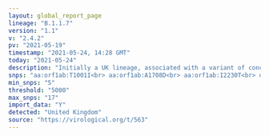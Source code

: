 ```yaml
---
layout: global_report_page
lineage: "B.1.1.7"
version: "1.1"
v: "2.4.2"
pv: "2021-05-19"
timestamp: "2021-05-24, 14:28 GMT"
today: "2021-05-24"
description: "Initially a UK lineage, associated with a variant of concern with N501Y, P681H and numerous other mutations. Evidence of having higher transmissibility than other lineage resulting in rapid growth in the UK and internationally."
snps: "aa:orf1ab:T1001I<br> aa:orf1ab:A1708D<br> aa:orf1ab:I2230T<br> del:11288:9<br> del:21765:6<br> del:21991:3<br> aa:S:N501Y<br> aa:S:A570D<br> aa:S:P681H<br> aa:S:T716I<br> aa:S:S982A<br> aa:S:D1118H<br> aa:Orf8:Q27*<br> aa:Orf8:R52I<br> aa:Orf8:Y73C<br> aa:N:D3L<br> aa:N:S235F"
min_snps: "5"
threshold: "5000"
max_snps: "17"
import_data: "Y"
detected: "United Kingdom"
source: "https://virological.org/t/563"
---
```

